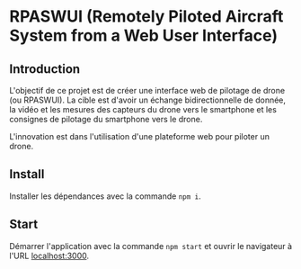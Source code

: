 # RPASWUI (Remotely Piloted Aircraft System from a Web User Interface)

## Introduction

L'objectif de ce projet est de créer une interface web de pilotage de drone
(ou RPASWUI). La cible est d'avoir un échange bidirectionnelle de donnée, la vidéo
et les mesures des capteurs du drone vers le smartphone et les consignes de
pilotage du smartphone vers le drone.

L'innovation est dans l'utilisation d'une plateforme web pour piloter un drone.


## Install

Installer les dépendances avec la commande ``npm i``.


## Start

Démarrer l'application avec la commande ``npm start`` et ouvrir le navigateur
à l'URL [localhost:3000](http://localhost:3000/).
